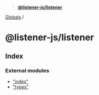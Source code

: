 > **[@listener-js/listener](README.md)**

[Globals](globals.md) /

# @listener-js/listener

## Index

### External modules

* ["index"](modules/_index_.md)
* ["types"](modules/_types_.md)